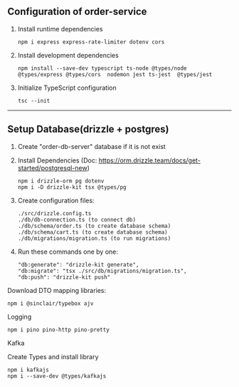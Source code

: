 ## Configuration of order-service

1. Install runtime dependencies

   ```
   npm i express express-rate-limiter dotenv cors
   ```

2. Install development dependencies

   ```
   npm install --save-dev typescript ts-node @types/node @types/express @types/cors  nodemon jest ts-jest  @types/jest
   ```

3. Initialize TypeScript configuration

   ```
   tsc --init
   ```

---

## Setup Database(drizzle + postgres)

1. Create "order-db-server" database if it is not exist

2. Install Dependencies (Doc: https://orm.drizzle.team/docs/get-started/postgresql-new)

   ```
   npm i drizzle-orm pg dotenv
   npm i -D drizzle-kit tsx @types/pg
   ```

3. Create configuration files:

   ```
   ./src/drizzle.config.ts
   ./db/db-connection.ts (to connect db)
   ./db/schema/order.ts (to create database schema)
   ./db/schema/cart.ts (to create database schema)
   ./db/migrations/migration.ts (to run migrations)
   ```

4. Run these commands one by one:

   ```
   "db:generate": "drizzle-kit generate",
   "db:migrate": "tsx ./src/db/migrations/migration.ts",
   "db:push": "drizzle-kit push"
   ```

Download DTO mapping libraries:

```
npm i @sinclair/typebox ajv
```

Logging

```
npm i pino pino-http pino-pretty
```

Kafka

Create Types and install library

```
npm i kafkajs
npm i --save-dev @types/kafkajs
```
